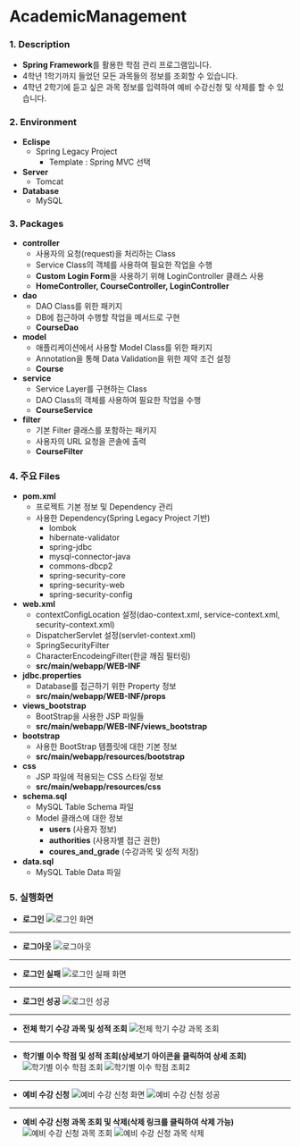 # AcademicManagement

### **1. Description**
* **Spring Framework**를 활용한 학점 관리 프로그램입니다.
* 4학년 1학기까지 들었던 모든 과목들의 정보를 조회할 수 있습니다.
* 4학년 2학기에 듣고 싶은 과목 정보를 입력하여 예비 수강신청 및 삭제를 할 수 있습니다.


### **2. Environment**
* **Eclispe**
  + Spring Legacy Project
    - Template : Spring MVC 선택
* **Server**
  + Tomcat
* **Database**
  + MySQL
  
  
### **3. Packages**
* **controller**
  + 사용자의 요청(request)을 처리하는 Class
  + Service Class의 객체를 사용하여 필요한 작업을 수행
  + **Custom Login Form**을 사용하기 위해 LoginController 클래스 사용
  + **HomeController, CourseController, LoginController**
* **dao**
  + DAO Class를 위한 패키지
  + DB에 접근하여 수행할 작업을 메서드로 구현
  + **CourseDao**
* **model**
  + 애플리케이션에서 사용할 Model Class를 위한 패키지
  + Annotation을 통해 Data Validation을 위한 제약 조건 설정
  + **Course**
* **service**
  + Service Layer를 구현하는 Class
  + DAO Class의 객체를 사용하여 필요한 작업을 수행
  + **CourseService**
* **filter**
  + 기본 Filter 클래스를 포함하는 패키지
  + 사용자의 URL 요청을 콘솔에 출력
  + **CourseFilter**


### **4. 주요 Files**
* **pom.xml**
  + 프로젝트 기본 정보 및 Dependency 관리
  + 사용한 Dependency(Spring Legacy Project 기반)
    - lombok
    - hibernate-validator
    - spring-jdbc
    - mysql-connector-java
    - commons-dbcp2
    - spring-security-core
    - spring-security-web
    - spring-security-config
* **web.xml**
  + contextConfigLocation 설정(dao-context.xml, service-context.xml, security-context.xml)
  + DispatcherServlet 설정(servlet-context.xml)
  + SpringSecurityFilter
  + CharacterEncodeingFilter(한글 깨짐 필터링)
  + **src/main/webapp/WEB-INF**
* **jdbc.properties**
  + Database를 접근하기 위한 Property 정보
  + **src/main/webapp/WEB-INF/props**
* **views_bootstrap**
  + BootStrap을 사용한 JSP 파일들
  + **src/main/webapp/WEB-INF/views_bootstrap**
* **bootstrap**
  + 사용한 BootStrap 템플릿에 대한 기본 정보
  + **src/main/webapp/resources/bootstrap**
* **css**
  + JSP 파일에 적용되는 CSS 스타일 정보
  + **src/main/webapp/resources/css**
* **schema.sql**
  + MySQL Table Schema 파일
  + Model 클래스에 대한 정보
    - **users** (사용자 정보)
    - **authorities** (사용자별 접근 권한)
    - **coures_and_grade** (수강과목 및 성적 저장)
* **data.sql**
  + MySQL Table Data 파일


### **5. 실행화면**
* **로그인**
![로그인 화면](https://user-images.githubusercontent.com/70512325/144036965-58b92e32-da3c-4a5d-8784-007d15a99550.png)
---

* **로그아웃**
![로그아웃](https://user-images.githubusercontent.com/70512325/144038979-dc8899a0-fa60-464f-928e-4209abc99ae7.png)
---

* **로그인 실패**
![로그인 실패 화면](https://user-images.githubusercontent.com/70512325/144038922-e78b7859-dd87-483a-87e7-3df9db5b9d8c.png)
---

* **로그인 성공**
![로그인 성공](https://user-images.githubusercontent.com/70512325/144039259-ba5c5bc2-ea40-4e2e-9b99-8d4056cc1f77.png)
---

* **전체 학기 수강 과목 및 성적 조회**
![전체 학기 수강 과목 조회](https://user-images.githubusercontent.com/70512325/144039529-04d2b2e1-d955-4b25-9dc2-6c644141502a.png)
---

* **학기별 이수 학점 및 성적 조회(상세보기 아이콘을 클릭하여 상세 조회)**
![학기별 이수 학점 조회](https://user-images.githubusercontent.com/70512325/144039561-4bef2a13-b3fe-467a-80e5-f9435d0194d7.png)
![학기별 이수 학점 조회2](https://user-images.githubusercontent.com/70512325/144039568-ec448cff-e3f2-4fa8-af04-6ef3aeab5a75.png)
---

* **예비 수강 신청**
![예비 수강 신청 화면](https://user-images.githubusercontent.com/70512325/144039609-1f837b47-9191-499c-83af-2899f1c8ea9f.png)
![예비 수강 신청 성공](https://user-images.githubusercontent.com/70512325/144039619-b8cc516d-d842-476d-b5ae-8044ad048793.png)
---

* **예비 수강 신청 과목 조회 및 삭제(삭제 링크를 클릭하여 삭제 가능)**
![예비 수강 신청 과목 조회](https://user-images.githubusercontent.com/70512325/144039651-e94c124a-22fb-414d-ba39-3d2f55e0ca5e.png)
![예비 수강 신청 과목 삭제](https://user-images.githubusercontent.com/70512325/144039658-57c62478-b6f0-4b7e-b83a-bc21a6a782f6.png)
